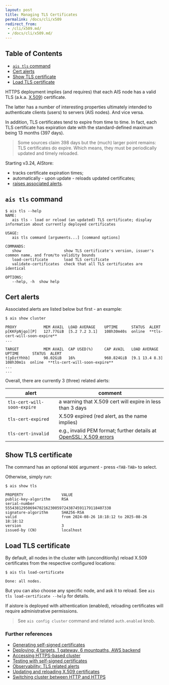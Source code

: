 ```yaml
---
layout: post
title: Managing TLS Certificates
permalink: /docs/cli/x509
redirect_from:
 - /cli/x509.md/
 - /docs/cli/x509.md/
---
```


## Table of Contents
- [`ais tls` command](#ais-tls-command)
- [Cert alerts](#cert-alerts)
- [Show TLS certificate](#show-tls-certificate)
- [Load TLS certificate](#load-tls-certificate)

HTTPS deployment implies (and requires) that each AIS node has a valid TLS (a.k.a. [X.509](https://www.ssl.com/faqs/what-is-an-x-509-certificate/)) certificate.

The latter has a number of interesting properties ultimately intended to authenticate clients (users) to servers (AIS nodes). And vice versa.

In addition, TLS certificates tend to expire from time to time. In fact, each TLS certificate has expiration date with the standard-defined maximum being 13 months (397 days).

> Some sources claim 398 days but the (much) larger point remains: TLS certificates do expire. Which means, they must be periodically updated and timely reloaded.

Starting v3.24, AIStore:

* tracks certificate expiration times;
* automatically - upon update - reloads updated certificates;
* [raises associated alerts](#cert-alerts).

## `ais tls` command

```console
$ ais tls --help
NAME:
   ais tls - load or reload (an updated) TLS certificate; display information about currently deployed certificates

USAGE:
   ais tls command [arguments...] [command options]

COMMANDS:
   show                   show TLS certificate's version, issuer's common name, and from/to validity bounds
   load-certificate       load TLS certificate
   validate-certificates  check that all TLS certificates are identical

OPTIONS:
   --help, -h  show help
```

## Cert alerts

Associated alerts are listed below but first - an example:

```console
$ ais show cluster

PROXY            MEM AVAIL  LOAD AVERAGE    UPTIME      STATUS  ALERT
p[KKFpNjqo][P]   127.77GiB  [5.2 7.2 3.1]   108h30m40s  online  **tls-cert-will-soon-expire**
...

TARGET           MEM AVAIL  CAP USED(%)     CAP AVAIL   LOAD AVERAGE    UPTIME      STATUS  ALERT
t[pDztYhhb]      98.02GiB   16%             960.824GiB  [9.1 13.4 8.3]  108h30m1s  online  **tls-cert-will-soon-expire**
...
...
```

Overall, there are currently 3 (three) related alerts:

| alert | comment |
| -- | -- |
| `tls-cert-will-soon-expire` | a warning that X.509 cert will expire in less than 3 days |
| `tls-cert-expired` | X.509 expired (red alert, as the name implies) |
| `tls-cert-invalid` | e.g., invalid PEM format; further details at [OpenSSL: X.509 errors](https://x509errors.org/)  |

## Show TLS certificate

The command has an optional `NODE` argument - press `<TAB-TAB>` to select.

Otherwise, simply run:

```console
$ ais show tls

PROPERTY                 VALUE
public-key-algorithm     RSA
serial-number            55543812950694702162300597243874591179118407338
signature-algorithm      SHA256-RSA
valid                    from 2024-08-26 18:18:12 to 2025-08-26 18:18:12
version                  3
issued-by (CN)           localhost
```

## Load TLS certificate

By default, all nodes in the cluster with (unconditionlly) reload X.509 certificates from the respective configured locations:

```console
$ ais tls load-certificate

Done: all nodes.
```

But you can also choose any specific node, and ask it to reload. See `ais tls load-certificate --help` for details.

If aistore is deployed with aithentication (enabled), reloading certificates will require administrative permissions.

> See `ais config cluster` command and related `auth.enabled` knob.

### Further references

- [Generating self-signed certificates](/docs/https.md#generating-self-signed-certificates)
- [Deploying: 4 targets, 1 gateway, 6 mountpaths, AWS backend](/docs/https.md#deploying-4-targets-1-gateway-6-mountpaths-aws-backend)
- [Accessing HTTPS-based cluster](/docs/https.md#accessing-https-based-cluster)
- [Testing with self-signed certificates](/docs/https.md#testing-with-self-signed-certificates)
- [Observability: TLS related alerts](/docs/https.md#observability-tls-related-alerts)
- [Updating and reloading X.509 certificates](/docs/https.md#updating-and-reloading-x509-certificates)
- [Switching cluster between HTTP and HTTPS](/docs/https.md#switching-cluster-between-http-and-https)
